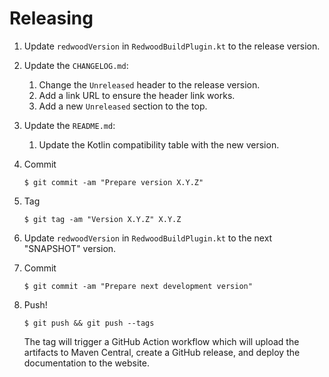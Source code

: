 # Releasing

1. Update `redwoodVersion` in `RedwoodBuildPlugin.kt` to the release version.

2. Update the `CHANGELOG.md`:
   1. Change the `Unreleased` header to the release version.
   2. Add a link URL to ensure the header link works.
   3. Add a new `Unreleased` section to the top.

3. Update the `README.md`:
   1. Update the Kotlin compatibility table with the new version.
   <!--2. Update the "Usage" section to reflect the new release version and the snapshot section to reflect the next "SNAPSHOT" version.-->

4. Commit

   ```
   $ git commit -am "Prepare version X.Y.Z"
   ```

5. Tag

   ```
   $ git tag -am "Version X.Y.Z" X.Y.Z
   ```

6. Update `redwoodVersion` in `RedwoodBuildPlugin.kt` to the next "SNAPSHOT" version.

7. Commit

   ```
   $ git commit -am "Prepare next development version"
   ```

8. Push!

   ```
   $ git push && git push --tags
   ```

   The tag will trigger a GitHub Action workflow which will upload the artifacts to Maven Central,
   create a GitHub release, and deploy the documentation to the website.

